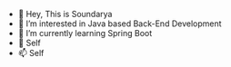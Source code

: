 - 👋 Hey, This is Soundarya
- 👀 I’m interested in Java based Back-End Development 
- 🌱 I’m currently learning Spring Boot
- 💞️ Self
- 📫 Self

<!---
shashyrockz/shashyrockz is a ✨ special ✨ repository because its `README.md` (this file) appears on your GitHub profile.
You can click the Preview link to take a look at your changes.
--->
